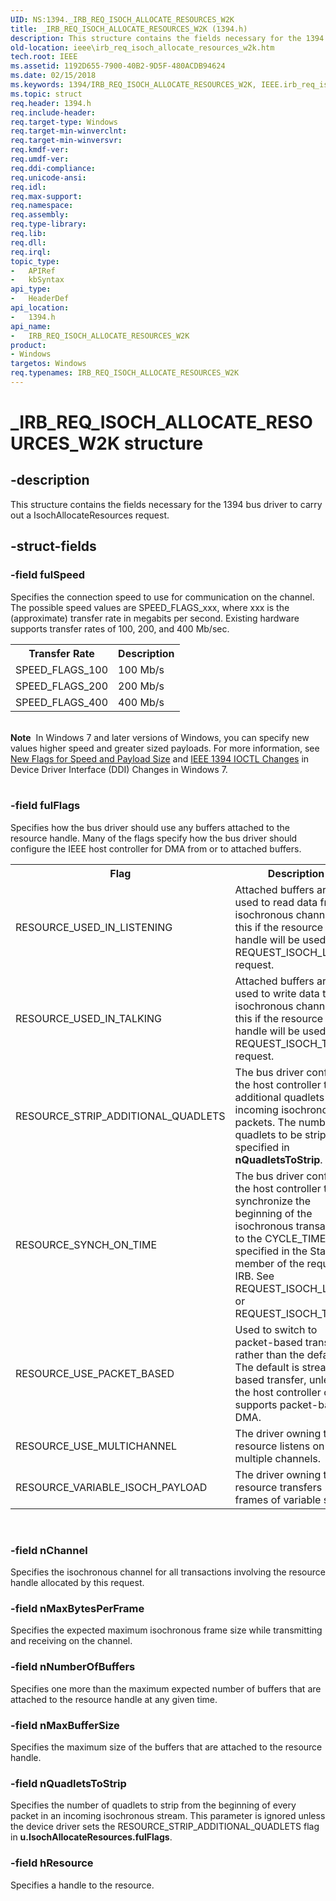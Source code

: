 ```yaml
---
UID: NS:1394._IRB_REQ_ISOCH_ALLOCATE_RESOURCES_W2K
title: _IRB_REQ_ISOCH_ALLOCATE_RESOURCES_W2K (1394.h)
description: This structure contains the fields necessary for the 1394 bus driver to carry out a IsochAllocateResources request.
old-location: ieee\irb_req_isoch_allocate_resources_w2k.htm
tech.root: IEEE
ms.assetid: 1192D655-7900-40B2-9D5F-480ACDB94624
ms.date: 02/15/2018
ms.keywords: 1394/IRB_REQ_ISOCH_ALLOCATE_RESOURCES_W2K, IEEE.irb_req_isoch_allocate_resources_w2k, IRB_REQ_ISOCH_ALLOCATE_RESOURCES, IRB_REQ_ISOCH_ALLOCATE_RESOURCES_W2K, IRB_REQ_ISOCH_ALLOCATE_RESOURCES_W2K structure [Buses], _IRB_REQ_ISOCH_ALLOCATE_RESOURCES_W2K
ms.topic: struct
req.header: 1394.h
req.include-header: 
req.target-type: Windows
req.target-min-winverclnt: 
req.target-min-winversvr: 
req.kmdf-ver: 
req.umdf-ver: 
req.ddi-compliance: 
req.unicode-ansi: 
req.idl: 
req.max-support: 
req.namespace: 
req.assembly: 
req.type-library: 
req.lib: 
req.dll: 
req.irql: 
topic_type:
-	APIRef
-	kbSyntax
api_type:
-	HeaderDef
api_location:
-	1394.h
api_name:
-	IRB_REQ_ISOCH_ALLOCATE_RESOURCES_W2K
product:
- Windows
targetos: Windows
req.typenames: IRB_REQ_ISOCH_ALLOCATE_RESOURCES_W2K
---
```


# _IRB_REQ_ISOCH_ALLOCATE_RESOURCES_W2K structure


## -description


This structure contains the fields necessary for the 1394 bus driver to carry out a IsochAllocateResources request.


## -struct-fields




### -field fulSpeed

Specifies the connection speed to use for communication on the channel. The possible speed values are SPEED_FLAGS_xxx, where xxx is the (approximate) transfer rate in megabits per second. Existing hardware supports transfer rates of 100, 200, and 400 Mb/sec.

<table>
<tr>
<th>Transfer Rate</th>
<th>Description</th>
</tr>
<tr>
<td>
SPEED_FLAGS_100

</td>
<td>
100 Mb/s

</td>
</tr>
<tr>
<td>
SPEED_FLAGS_200

</td>
<td>
200 Mb/s

</td>
</tr>
<tr>
<td>
SPEED_FLAGS_400

</td>
<td>
400 Mb/s

</td>
</tr>
</table>
 

<div class="alert"><b>Note</b>  In Windows 7 and later versions of Windows, you can specify new values higher speed and  greater sized payloads. For more information, see <a href="https://msdn.microsoft.com/5473C6AC-284C-41B1-AA67-75696BE96C24">New Flags for Speed and Payload Size</a> and <a href="https://msdn.microsoft.com/5473C6AC-284C-41B1-AA67-75696BE96C24">IEEE 1394 IOCTL Changes</a> in Device Driver Interface (DDI) Changes in Windows 7.</div>
<div> </div>

### -field fulFlags

Specifies how the bus driver should use any buffers attached to the resource handle. Many of the flags specify how the bus driver should configure the IEEE host controller for DMA from or to attached buffers.

<table>
<tr>
<th>Flag</th>
<th>Description</th>
</tr>
<tr>
<td>
 RESOURCE_USED_IN_LISTENING 

</td>
<td>
Attached buffers are used to read data from an  isochronous channel. Set this if the resource handle will be used in a REQUEST_ISOCH_LISTEN request.

</td>
</tr>
<tr>
<td>
RESOURCE_USED_IN_TALKING 

</td>
<td>
Attached buffers are used to write data to an isochronous channel. Set this if the resource handle will be used in a REQUEST_ISOCH_TALK request.

</td>
</tr>
<tr>
<td>
RESOURCE_STRIP_ADDITIONAL_QUADLETS 

</td>
<td>
The bus driver configures the host controller to strip  additional quadlets from incoming isochronous packets. The number of quadlets to be stripped is specified in <b>nQuadletsToStrip</b>.

</td>
</tr>
<tr>
<td>
RESOURCE_SYNCH_ON_TIME

</td>
<td>
The bus driver configures the host controller to synchronize the beginning of the isochronous transaction to the CYCLE_TIME specified in the StartTime member of the request's IRB. See REQUEST_ISOCH_LISTEN or REQUEST_ISOCH_TALK.

</td>
</tr>
<tr>
<td>
RESOURCE_USE_PACKET_BASED

</td>
<td>
Used to switch to packet-based transfer, rather than the default. The default is stream-based transfer, unless the host controller only supports packet-based DMA.

</td>
</tr>
<tr>
<td>
RESOURCE_USE_MULTICHANNEL

</td>
<td>
The driver owning this resource listens on multiple channels. 

</td>
</tr>
<tr>
<td>
RESOURCE_VARIABLE_ISOCH_PAYLOAD

</td>
<td>
The driver owning this resource transfers frames of variable size. 

</td>
</tr>
</table>
 


### -field nChannel

Specifies the isochronous channel for all transactions involving the resource handle allocated by this request.


### -field nMaxBytesPerFrame

Specifies the expected maximum isochronous frame size while transmitting and receiving on the channel.


### -field nNumberOfBuffers

Specifies one more than the maximum expected number of buffers that are attached to the resource handle at any given time. 


### -field nMaxBufferSize

Specifies the maximum size of the buffers that are attached to the resource handle.


### -field nQuadletsToStrip

Specifies the number of quadlets to strip from the beginning of every packet in an incoming isochronous stream. This parameter is ignored unless the device driver sets the  RESOURCE_STRIP_ADDITIONAL_QUADLETS flag in <b>u.IsochAllocateResources.fulFlags</b>.


### -field hResource

Specifies a handle to the resource.

